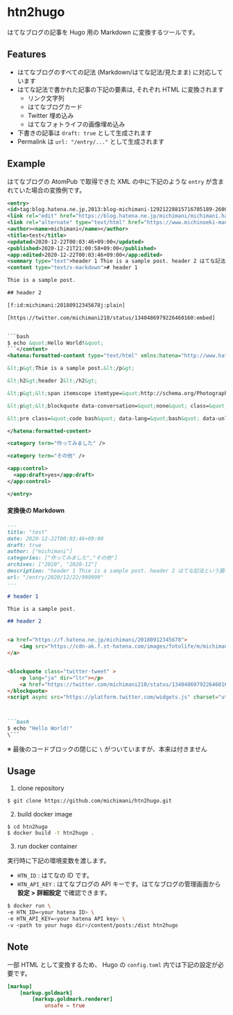 htn2hugo
===

はてなブログの記事を Hugo 用の Markdown に変換するツールです。

## Features

- はてなブログのすべての記法 (Markdown/はてな記法/見たまま) に対応しています
- はてな記法で書かれた記事の下記の要素は, それぞれ HTML に変換されます
  - リンク文字列
  - はてなブログカード
  - Twitter 埋め込み
  - はてなフォトライフの画像埋め込み
- 下書きの記事は `draft: true` として生成されます
- Permalink は `url: "/entry/..."` として生成されます 

## Example

はてなブログの AtomPub で取得できた XML の中に下記のような `entry` が含まれていた場合の変換例です。

```xml
<entry>
<id>tag:blog.hatena.ne.jp,2013:blog-michimani-12921228815716705189-26006619999999999</id>
<link rel="edit" href="https://blog.hatena.ne.jp/michimani/michimani.hateblo.jp/atom/entry/26006619999999999"/>
<link rel="alternate" type="text/html" href="https://www.michinoeki-mania.com/entry/2020/12/22/999999"/>
<author><name>michimani</name></author>
<title>test</title>
<updated>2020-12-22T00:03:46+09:00</updated>
<published>2020-12-21T21:00:58+09:00</published>
<app:edited>2020-12-22T00:03:46+09:00</app:edited>
<summary type="text">header 1 Thie is a sample post. header 2 はてな記法という罠— よっしー Lv.859 | michimani (@michimani210) 2020年12月20日 $ echo &quot;Hello World!&quot;</summary>
<content type="text/x-markdown"># header 1

Thie is a sample post.

## header 2

[f:id:michimani:20180912345678j:plain]

[https://twitter.com/michimani210/status/1340486979226460160:embed]


```bash
$ echo &quot;Hello World!&quot;
```</content>
<hatena:formatted-content type="text/html" xmlns:hatena="http://www.hatena.ne.jp/info/xmlns#">&lt;h1&gt;header 1&lt;/h1&gt;

&lt;p&gt;Thie is a sample post.&lt;/p&gt;

&lt;h2&gt;header 2&lt;/h2&gt;

&lt;p&gt;&lt;span itemscope itemtype=&quot;http://schema.org/Photograph&quot;&gt;&lt;img src=&quot;https://cdn-ak.f.st-hatena.com/images/fotolife/m/michimani/20180911/20180912345678.jpg&quot; alt=&quot;f:id:michimani:20180912345678j:plain&quot; title=&quot;&quot; class=&quot;hatena-fotolife&quot; itemprop=&quot;image&quot;&gt;&lt;/span&gt;&lt;/p&gt;

&lt;p&gt;&lt;blockquote data-conversation=&quot;none&quot; class=&quot;twitter-tweet&quot; data-lang=&quot;ja&quot;&gt;&lt;p lang=&quot;ja&quot; dir=&quot;ltr&quot;&gt;はてな記法という罠&lt;/p&gt;&amp;mdash; よっしー Lv.859 | michimani (@michimani210) &lt;a href=&quot;https://twitter.com/michimani210/status/1340486979226460160?ref_src=twsrc%5Etfw&quot;&gt;2020年12月20日&lt;/a&gt;&lt;/blockquote&gt; &lt;script async src=&quot;https://platform.twitter.com/widgets.js&quot; charset=&quot;utf-8&quot;&gt;&lt;/script&gt; &lt;/p&gt;

&lt;pre class=&quot;code bash&quot; data-lang=&quot;bash&quot; data-unlink&gt;$ echo &amp;#34;Hello World!&amp;#34;&lt;/pre&gt;

</hatena:formatted-content>

<category term="作ってみました" />

<category term="その他" />

<app:control>
  <app:draft>yes</app:draft>
</app:control>

</entry>
```

#### 変換後の Markdown

```markdown
---
title: "test"
date: 2020-12-22T00:03:46+09:00
draft: true
author: ["michimani"]
categories: ["作ってみました","その他"]
archives: ["2020", "2020-12"]
description: "header 1 Thie is a sample post. header 2 はてな記法という罠— よっしー Lv.859 | michimani (@michimani210) 2020年12月20日 $ echo \"Hello World!\""
url: "/entry/2020/12/22/999999"
---

# header 1

Thie is a sample post.

## header 2


<a href="https://f.hatena.ne.jp/michimani/20180912345678">
	<img src="https://cdn-ak.f.st-hatena.com/images/fotolife/m/michimani/20180911/20180912345678.jpg" alt="20180912345678">
</a>


<blockquote class="twitter-tweet" >
	<p lang="ja" dir="ltr"></p>
	<a href="https://twitter.com/michimani210/status/1340486979226460160"></a>
</blockquote>
<script async src="https://platform.twitter.com/widgets.js" charset="utf-8"></script>



```bash
$ echo "Hello World!"
\```

```

※ 最後のコードブロックの閉じに `\` がついていますが、本来は付きません

## Usage

1. clone repository

```bash
$ git clone https://github.com/michimani/htn2hugo.git
```

2. build docker image

```bash
$ cd htn2hugo
$ docker build -t htn2hugo .
```

3. run docker container

実行時に下記の環境変数を渡します。

- `HTN_ID` : はてなの ID です。
- `HTN_API_KEY` : はてなブログの API キーです。はてなブログの管理画面から **設定 > 詳細設定** で確認できます。

```bash
$ docker run \
-e HTN_ID=<your hatena ID> \
-e HTN_API_KEY=<your hatena API key> \
-v <path to your hugo dir>/content/posts:/dist htn2hugo
```

## Note

一部 HTML として変換するため、 Hugo の `config.toml` 内では下記の設定が必要です。

```toml
[markup]
    [markup.goldmark]
        [markup.goldmark.renderer]
            unsafe = true
```